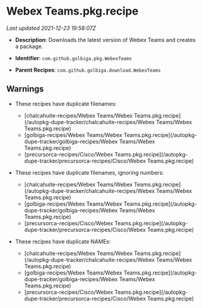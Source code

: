 # Webex Teams.pkg.recipe

_Last updated 2021-12-23 19:58:07Z_

- **Description**: Downloads the latest version of Webex Teams and creates a package.

- **Identifier**: `com.github.golbiga.pkg.WebexTeams`

- **Parent Recipes**: `com.github.golbiga.download.WebexTeams`

## Warnings

- These recipes have duplicate filenames:
    - [chalcahuite-recipes/Webex Teams/Webex Teams.pkg.recipe](/autopkg-dupe-tracker/chalcahuite-recipes/Webex Teams/Webex Teams.pkg.recipe)
    - [golbiga-recipes/Webex Teams/Webex Teams.pkg.recipe](/autopkg-dupe-tracker/golbiga-recipes/Webex Teams/Webex Teams.pkg.recipe)
    - [precursorca-recipes/Cisco/Webex Teams.pkg.recipe](/autopkg-dupe-tracker/precursorca-recipes/Cisco/Webex Teams.pkg.recipe)

- These recipes have duplicate filenames, ignoring numbers:
    - [chalcahuite-recipes/Webex Teams/Webex Teams.pkg.recipe](/autopkg-dupe-tracker/chalcahuite-recipes/Webex Teams/Webex Teams.pkg.recipe)
    - [golbiga-recipes/Webex Teams/Webex Teams.pkg.recipe](/autopkg-dupe-tracker/golbiga-recipes/Webex Teams/Webex Teams.pkg.recipe)
    - [precursorca-recipes/Cisco/Webex Teams.pkg.recipe](/autopkg-dupe-tracker/precursorca-recipes/Cisco/Webex Teams.pkg.recipe)

- These recipes have duplicate NAMEs:
    - [chalcahuite-recipes/Webex Teams/Webex Teams.pkg.recipe](/autopkg-dupe-tracker/chalcahuite-recipes/Webex Teams/Webex Teams.pkg.recipe)
    - [golbiga-recipes/Webex Teams/Webex Teams.pkg.recipe](/autopkg-dupe-tracker/golbiga-recipes/Webex Teams/Webex Teams.pkg.recipe)
    - [precursorca-recipes/Cisco/Webex Teams.pkg.recipe](/autopkg-dupe-tracker/precursorca-recipes/Cisco/Webex Teams.pkg.recipe)